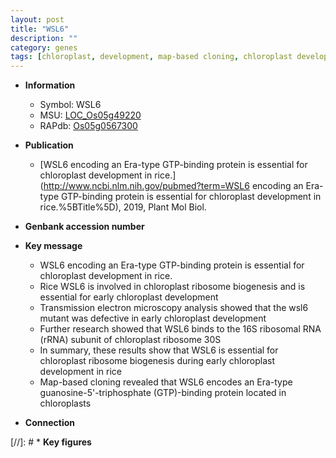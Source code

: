 ```yaml
---
layout: post
title: "WSL6"
description: ""
category: genes
tags: [chloroplast, development, map-based cloning, chloroplast development]
---
```


* **Information**  
    + Symbol: WSL6  
    + MSU: [LOC_Os05g49220](http://rice.uga.edu/cgi-bin/ORF_infopage.cgi?orf=LOC_Os05g49220)  
    + RAPdb: [Os05g0567300](https://rapdb.dna.affrc.go.jp/locus/?name=Os05g0567300)  

* **Publication**  
    + [WSL6 encoding an Era-type GTP-binding protein is essential for chloroplast development in rice.](http://www.ncbi.nlm.nih.gov/pubmed?term=WSL6 encoding an Era-type GTP-binding protein is essential for chloroplast development in rice.%5BTitle%5D), 2019, Plant Mol Biol.

* **Genbank accession number**  

* **Key message**  
    + WSL6 encoding an Era-type GTP-binding protein is essential for chloroplast development in rice.
    + Rice WSL6 is involved in chloroplast ribosome biogenesis and is essential for early chloroplast development
    + Transmission electron microscopy analysis showed that the wsl6 mutant was defective in early chloroplast development
    + Further research showed that WSL6 binds to the 16S ribosomal RNA (rRNA) subunit of chloroplast ribosome 30S
    + In summary, these results show that WSL6 is essential for chloroplast ribosome biogenesis during early chloroplast development in rice
    + Map-based cloning revealed that WSL6 encodes an Era-type guanosine-5'-triphosphate (GTP)-binding protein located in chloroplasts

* **Connection**  

[//]: # * **Key figures**  


